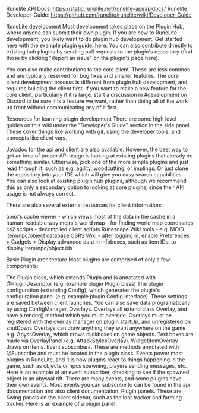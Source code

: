 Runelite API Docs: https://static.runelite.net/runelite-api/apidocs/
Runelite Developer-Guide: https://github.com/runelite/runelite/wiki/Developer-Guide


RuneLite development
Most development takes place on the Plugin Hub, where anyone can submit their own plugin. If you are new to RuneLite development, you likely want to do plugin hub development. Get started here with the example plugin guide: here. You can also contribute directly to existing hub plugins by sending pull requests to the plugin's repository (find those by clicking "Report an issue" on the plugin's page here).

You can also make contributions to the core client. These are less common and are typically reserved for bug fixes and smaller features. The core client development process is different from plugin hub development, and requires building the client first. If you want to make a new feature for the core client, particularly if it is large, start a discussion in #development on Discord to be sure it is a feature we want, rather than doing all of the work up front without communicating any of it first.

Resources for learning plugin development
There are some high level guides on this wiki under the "Developer's Guide" section in the side panel. These cover things like working with git, using the developer tools, and concepts like client vars.

Javadoc for the api and client are also available. However, the best way to get an idea of proper API usage is looking at existing plugins that already do something similar. Otherwise, pick one of the more simple plugins and just read through it, such as e.g. agility, woodcutting, or implings. Or just clone the repository into your IDE which will give you easy search capabilities. You can also look at existing plugin hub plugins, although we recommend this as only a secondary option to looking at core plugins, since their API usage is not always correct.

There are also several external resources for client information:

abex's cache viewer - which views most of the data in the cache in a human-readable way
mejrs's world map - for finding world map coordinates
cs2 scripts - decompiled client scripts
Runescape Wiki tools - e.g. MOID item/npc/object database
OSRS Wiki - after logging in, enable Preferences > Gadgets > Display advanced data in infoboxes, such as item IDs. to display item/npc/object ids


Basic Plugin architecture
Most plugins are comprised of only a few components:

The Plugin class, which extends Plugin and is annotated with @PluginDescriptor (e.g. example plugin Plugin class)
The plugin configuration (extending Config), which generates the plugin's configuration panel (e.g. example plugin Config interface). These settings are saved between client launches. You can also save data programatically by using ConfigManager.
Overlays. Overlays all extend class Overlay, and have a render() method which you must override. Overlays must be registered with the overlay manager on plugin startUp, and unregistered on shutDown. Overlays can draw anything they want anywhere on the game e.g. AbyssOverlay, which draws clickboxes on game objects. Text boxes are made via OverlayPanel (e.g. AttackStylesOverlay). WidgetItemOverlay draws on items.
Event subscribers. These are methods annotated with @Subscribe and must be located in the plugin class. Events power most plugins in RuneLite, and it is how plugins react to things happening in the game, such as objects or npcs spawning, players sending messages, etc. Here is an example of an event subscriber, checking to see if the spawned object is an abyssal rift. There are many events, and some plugins have their own events. Most events you can subscribe to can be found in the api documentation and also client documentation.
Plugin panels. These are Swing panels on the client sidebar, such as the loot tracker and farming tracker. Here is an example of a plugin panel.
